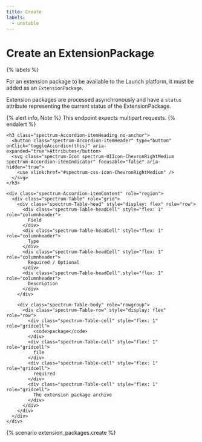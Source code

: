 ```yaml
---
title: Create
labels:
  - unstable
---
```


# Create an ExtensionPackage

{% labels %}

For an extension package to be available to the Launch platform, it must be added as an `ExtensionPackage`.

Extension packages are processed asynchronously and have a `status` attribute representing the current status of the ExtensionPackage.

{% alert info, Note %}
This endpoint expects multipart requests.
{% endalert %}

<div class="spectrum-Accordion" role="region">
  <div class="spectrum-Accordion-item is-open" role="presentation">

    <h3 class="spectrum-Accordion-itemHeading no-anchor">
      <button class="spectrum-Accordion-itemHeader" type="button" onClick="toggleAccordion(this)" aria-expanded="true">Attributes</button>
      <svg class="spectrum-Icon spectrum-UIIcon-ChevronRightMedium spectrum-Accordion-itemIndicator" focusable="false" aria-hidden="true">
        <use xlink:href="#spectrum-css-icon-ChevronRightMedium" />
      </svg>
    </h3>

    <div class="spectrum-Accordion-itemContent" role="region">
      <div class="spectrum-Table" role="grid">
        <div class="spectrum-Table-head" style="display: flex" role="row">
          <div class="spectrum-Table-headCell" style="flex: 1" role="columnheader">
            Field
          </div>
          <div class="spectrum-Table-headCell" style="flex: 1" role="columnheader">
            Type
          </div>
          <div class="spectrum-Table-headCell" style="flex: 1" role="columnheader">
            Required / Optional
          </div>
          <div class="spectrum-Table-headCell" style="flex: 1" role="columnheader">
            Description
          </div>
        </div>
  
        <div class="spectrum-Table-body" role="rowgroup">
          <div class="spectrum-Table-row" style="display: flex" role="row">
            <div class="spectrum-Table-cell" style="flex: 1" role="gridcell">
              <code>package</code>
            </div>
            <div class="spectrum-Table-cell" style="flex: 1" role="gridcell">
              file
            </div>
            <div class="spectrum-Table-cell" style="flex: 1" role="gridcell">
              required
            </div>
            <div class="spectrum-Table-cell" style="flex: 1" role="gridcell">
              The extension package archive
            </div>
          </div>
        </div>
      </div>
    </div>
  </div>
</div>

{% scenario extension_packages.create %}
